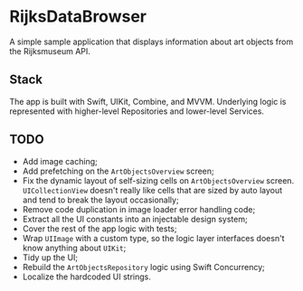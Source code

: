 # RijksDataBrowser

A simple sample application that displays information about art objects from the Rijksmuseum API.  

## Stack

The app is built with Swift, UIKit, Combine, and MVVM. Underlying logic is represented with higher-level Repositories and lower-level Services.  

## TODO
 - Add image caching;
 - Add prefetching on the `ArtObjectsOverview` screen;
 - Fix the dynamic layout of self-sizing cells on `ArtObjectsOverview` screen. `UICollectionView` doesn't really like cells that are sized by auto layout and tend to break the layout occasionally;
 - Remove code duplication in image loader error handling code;
 - Extract all the UI constants into an injectable design system;
 - Cover the rest of the app logic with tests;
 - Wrap `UIImage` with a custom type, so the logic layer interfaces doesn't know anything about `UIKit`;
 - Tidy up the UI;
 - Rebuild the `ArtObjectsRepository` logic using Swift Concurrency;
 - Localize the hardcoded UI strings.
